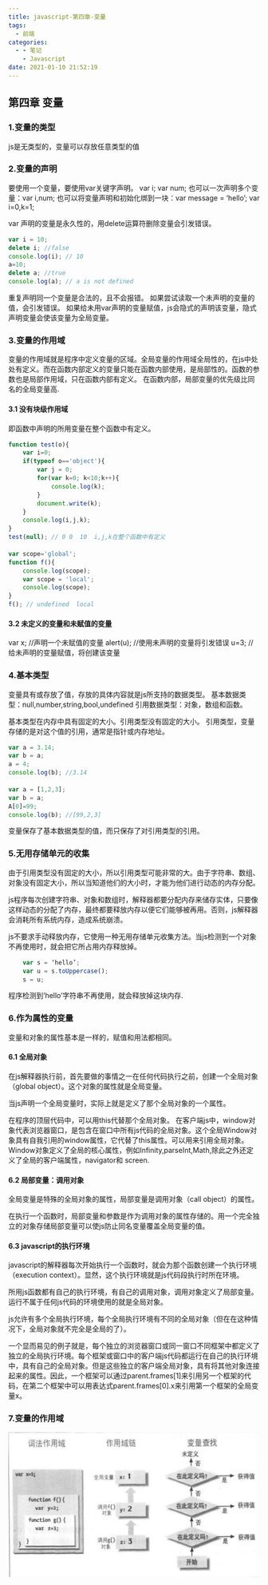 ```yaml
---
title: javascript-第四章-变量
tags:
  - 前端
categories:
  - - 笔记
    - Javascript
date: 2021-01-10 21:52:19
---
```


## 第四章 变量

### 1.变量的类型

js是无类型的，变量可以存放任意类型的值

### 2.变量的声明

要使用一个变量，要使用var关键字声明。
    var i;
    var num;
    也可以一次声明多个变量：var i,num;
    也可以将变量声明和初始化绑到一块：var message = ‘hello’;
    var i=0,k=1;

var 声明的变量是永久性的，用delete运算符删除变量会引发错误。

```javascript
var i = 10;
delete i; //false
console.log(i); // 10
a=10;
delete a; //true
console.log(a); // a is not defined 
```

重复声明同一个变量是合法的，且不会报错。
如果尝试读取一个未声明的变量的值，会引发错误。
如果给未用var声明的变量赋值，js会隐式的声明该变量，隐式声明变量会使该变量为全局变量。

### 3.变量的作用域

变量的作用域就是程序中定义变量的区域。全局变量的作用域全局性的，在js中处处有定义。而在函数内部定义的变量只能在函数内部使用，是局部性的。函数的参数也是局部作用域，只在函数内部有定义。
在函数内部，局部变量的优先级比同名的全局变量高.

#### 3.1 没有块级作用域

即函数中声明的所用变量在整个函数中有定义。

```javascript
function test(o){
    var i=0;
    if(typeof o=='object'){
        var j = 0;
        for(var k=0; k<10;k++){
            console.log(k);
        }
        document.write(k);
    }
    console.log(i,j,k);
}
test(null); // 0 0  10  i,j,k在整个函数中有定义

var scope='global';
function f(){
    console.log(scope);
    var scope = 'local';
    console.log(scope);
}
f(); // undefined  local
```

#### 3.2 未定义的变量和未赋值的变量

var x;  //声明一个未赋值的变量
alert(u); //使用未声明的变量将引发错误
u=3; //给未声明的变量赋值，将创建该变量

### 4.基本类型

变量具有或存放了值，存放的具体内容就是js所支持的数据类型。
基本数据类型：null,number,string,bool,undefined
引用数据类型：对象，数组和函数。

基本类型在内存中具有固定的大小。引用类型没有固定的大小。
引用类型，变量存储的是对这个值的引用，通常是指针或内存地址。

```javascript
var a = 3.14;
var b = a;
a = 4;
console.log(b); //3.14

var a = [1,2,3];
var b = a;
A[0]=99;
console.log(b); //[99,2,3]
```

变量保存了基本数据类型的值，而只保存了对引用类型的引用。

### 5.无用存储单元的收集

由于引用类型没有固定的大小，所以引用类型可能非常的大。由于字符串、数组、对象没有固定大小，所以当知道他们的大小时，才能为他们进行动态的内存分配。

js程序每次创建字符串、对象和数组时，解释器都要分配内存来储存实体，只要像这样动态的分配了内存，最终都要释放内存以便它们能够被再用。否则，js解释器会消耗所有系统内存，造成系统崩溃。

js不要求手动释放内存，它使用一种无用存储单元收集方法。当js检测到一个对象不再使用时，就会把它所占用内存释放掉。

```javascript
    var s = ‘hello’;
    var u = s.toUppercase();
    s = u;
```

程序检测到’hello’字符串不再使用，就会释放掉这块内存.

### 6.作为属性的变量

变量和对象的属性基本是一样的，赋值和用法都相同。

#### 6.1 全局对象

在js解释器执行前，首先要做的事情之一在任何代码执行之前，创建一个全局对象（global object）。这个对象的属性就是全局变量。

当js声明一个全局变量时，实际上就是定义了那个全局对象的一个属性。

在程序的顶层代码中，可以用this代替那个全局对象。
在客户端js中，window对象代表浏览器窗口，是包含在窗口中所有js代码的全局对象。这个全局Window对象具有自我引用的window属性，它代替了this属性。可以用来引用全局对象。Window对象定义了全局的核心属性，例如Infinity,parseInt,Math,除此之外还定义了全局的客户端属性，navigator和 screen.

#### 6.2 局部变量：调用对象

全局变量是特殊的全局对象的属性，局部变量是调用对象（call object）的属性。

在执行一个函数时，局部变量和参数是作为调用对象的属性存储的。用一个完全独立的对象存储局部变量可以使js防止同名变量覆盖全局变量的值。

#### 6.3 javascript的执行环境

javascript的解释器每次开始执行一个函数时，就会为那个函数创建一个执行环境（execution context）。显然，这个执行环境就是js代码段执行时所在环境。

所用js函数都有自己的执行环境，有自己的调用对象，调用对象定义了局部变量。运行不属于任何js代码的环境使用的就是全局对象。

js允许有多个全局执行环境，每个全局执行环境有不同的全局对象（但在在这种情况下，全局对象就不完全是全局的了）。

一个显而易见的例子就是，每个独立的浏览器窗口或同一窗口不同框架中都定义了独立的全局执行环境。每个框架或窗口中的客户端js代码都运行在自己的执行环境中，具有自己的全局对象。但是这些独立的客户端全局对象，具有将其他对象连接起来的属性。因此，一个框架可以通过parent.frames[1]来引用另一个框架的代码，在第二个框架中可以用表达式parent.frames[0].x来引用第一个框架的全局变量x。

### 7.变量的作用域

![变量的作用域](/images/scope.png)
